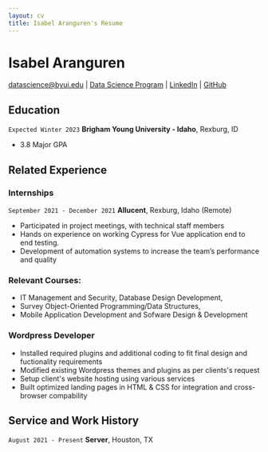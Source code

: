 ```yaml
---
layout: cv
title: Isabel Aranguren's Resume
---
```

# Isabel Aranguren 

<div id="webaddress">
<a href="datascience@byui.edu">datascience@byui.edu</a>
| <a href="https://byuidatascience.github.io/development.html">Data Science Program</a>
| <a href="https://www.linkedin.com/in/isabel-aranguren-a6a4a0215/">LinkedIn</a>
| <a href="https://github.com/isabelaranguren">GitHub</a>
</div>

<!-- https://www.monique.tech/the-art-of-markdown -->

## Education
`Expected Winter 2023`
__Brigham Young University - Idaho__, Rexburg, ID

- 3.8 Major GPA


## Related Experience

### Internships

`September 2021 - December 2021`
__Allucent__, Rexburg, Idaho (Remote)
- Participated in project meetings, with technical staff members
- Hands on experience on working Cypress for Vue application end to end testing.
- Development of automation systems to increase the team’s performance and quality


### Relevant Courses:
- IT Management and Security, Database Design Development, 
- Survey Object-Oriented Programming/Data Structures, 
- Mobile Application Development and Sofware Design & Development

### Wordpress Developer
- Installed required plugins and additional coding to fit final design and fuctionality requirements 
- Modified existing Wordpress themes and plugins as per clients's request 
- Setup client's website hosting using various services 
- Built optimized landing pages in HTML & CSS for integration and cross-browser compability 

## Service and Work History

`August 2021 - Present`
__Server__, Houston, TX




